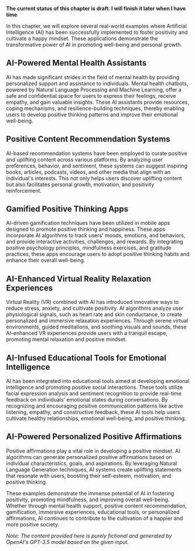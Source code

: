 **The current status of this chapter is draft. I will finish it later when I have time**

In this chapter, we will explore several real-world examples where Artificial Intelligence (AI) has been successfully implemented to foster positivity and cultivate a happy mindset. These applications demonstrate the transformative power of AI in promoting well-being and personal growth.

AI-Powered Mental Health Assistants
-----------------------------------

AI has made significant strides in the field of mental health by providing personalized support and assistance to individuals. Mental health chatbots, powered by Natural Language Processing and Machine Learning, offer a safe and confidential space for users to express their feelings, receive empathy, and gain valuable insights. These AI assistants provide resources, coping mechanisms, and resilience-building techniques, thereby enabling users to develop positive thinking patterns and improve their emotional well-being.

Positive Content Recommendation Systems
---------------------------------------

AI-based recommendation systems have been employed to curate positive and uplifting content across various platforms. By analyzing user preferences, behavior, and sentiment, these systems can suggest inspiring books, articles, podcasts, videos, and other media that align with an individual's interests. This not only helps users discover uplifting content but also facilitates personal growth, motivation, and positivity reinforcement.

Gamified Positive Thinking Apps
-------------------------------

AI-driven gamification techniques have been utilized in mobile apps designed to promote positive thinking and happiness. These apps incorporate AI algorithms to track users' moods, emotions, and behaviors, and provide interactive activities, challenges, and rewards. By integrating positive psychology principles, mindfulness exercises, and gratitude practices, these apps encourage users to adopt positive thinking habits and enhance their overall well-being.

AI-Enhanced Virtual Reality Relaxation Experiences
--------------------------------------------------

Virtual Reality (VR) combined with AI has introduced innovative ways to reduce stress, anxiety, and cultivate positivity. AI algorithms analyze user physiological signals, such as heart rate and skin conductance, to create personalized and immersive relaxation experiences. Through serene virtual environments, guided meditations, and soothing visuals and sounds, these AI-enhanced VR experiences provide users with a tranquil escape, promoting mental relaxation and positive mindset.

AI-Infused Educational Tools for Emotional Intelligence
-------------------------------------------------------

AI has been integrated into educational tools aimed at developing emotional intelligence and promoting positive social interactions. These tools utilize facial expression analysis and sentiment recognition to provide real-time feedback on individuals' emotional states during conversations. By recognizing and encouraging positive communication patterns like active listening, empathy, and constructive feedback, these AI tools help users cultivate healthy relationships, emotional well-being, and positive thinking.

AI-Powered Personalized Positive Affirmations
---------------------------------------------

Positive affirmations play a vital role in developing a positive mindset. AI algorithms can generate personalized positive affirmations based on individual characteristics, goals, and aspirations. By leveraging Natural Language Generation techniques, AI systems create uplifting statements that resonate with users, boosting their self-esteem, motivation, and positive thinking.

These examples demonstrate the immense potential of AI in fostering positivity, promoting mindfulness, and improving overall well-being. Whether through mental health support, positive content recommendation, gamification, immersive experiences, educational tools, or personalized affirmations, AI continues to contribute to the cultivation of a happier and more positive society.

*Note: The content provided here is purely fictional and generated by OpenAI's GPT-3.5 model based on the given input.*

